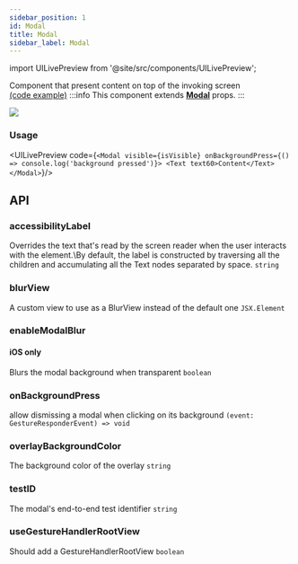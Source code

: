 ```yaml
---
sidebar_position: 1
id: Modal
title: Modal
sidebar_label: Modal
---
```


import UILivePreview from '@site/src/components/UILivePreview';

Component that present content on top of the invoking screen  
[(code example)](https://github.com/wix/react-native-ui-lib/blob/master/demo/src/screens/componentScreens/ModalScreen.tsx)
:::info
This component extends **[Modal](https://reactnative.dev/docs/modal)** props.
:::
<div style={{display: 'flex', flexDirection: 'row', overflowX: 'auto', maxHeight: '500px', alignItems: 'center'}}><img style={{maxHeight: '420px'}} src={'https://media.giphy.com/media/3oFzmfSX8KgvctI4Ks/giphy.gif'}/>

</div>

### Usage
<UILivePreview code={`<Modal visible={isVisible} onBackgroundPress={() => console.log('background pressed')}>
 <Text text60>Content</Text>
</Modal>`}/>

## API
### accessibilityLabel
Overrides the text that's read by the screen reader when the user interacts with the element.\By default, the label is constructed by traversing all the children and accumulating all the Text nodes separated by space.
`string ` 

### blurView
A custom view to use as a BlurView instead of the default one
`JSX.Element ` 

### enableModalBlur
#### iOS only
Blurs the modal background when transparent
`boolean ` 

### onBackgroundPress
allow dismissing a modal when clicking on its background
`(event: GestureResponderEvent) => void ` 

### overlayBackgroundColor
The background color of the overlay
`string ` 

### testID
The modal's end-to-end test identifier
`string ` 

### useGestureHandlerRootView
Should add a GestureHandlerRootView
`boolean ` 


